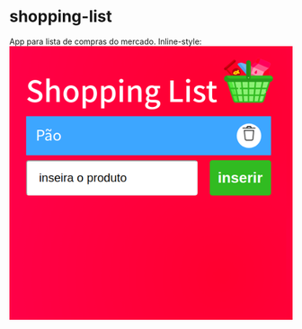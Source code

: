 # shopping-list
App para lista de compras do mercado.
Inline-style:
<a href="https://eduardonk9999.github.io/shopping-list/" target='_blank'> 
![](https://github.com/eduardonk9999/shopping-list/blob/master/img/capa.png "Logo Title Text 1")

</a>
